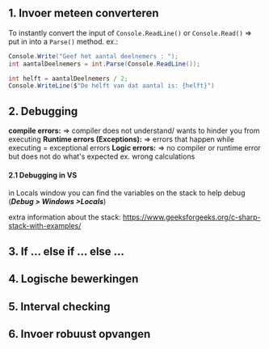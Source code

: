 ## 1. Invoer meteen converteren
To instantly convert the input of `Console.ReadLine()` or `Console.Read()` 
=> put in into a `Parse()` method.
ex.:
```csharp
Console.Write("Geef het aantal deelnemers : "); 
int aantalDeelnemers = int.Parse(Console.ReadLine()); 

int helft = aantalDeelnemers / 2; 
Console.WriteLine($"De helft van dat aantal is: {helft}")
```

## 2. Debugging
**compile errors:**
=> compiler does not understand/ wants to hinder you from executing 
**Runtime errors (Exceptions):**
=> errors that happen while executing  = exceptional errors
**Logic errors:** 
=> no compiler or runtime error but does not do what's expected
ex. wrong calculations
#### 2.1 Debugging in VS
in Locals window you can find the variables on the stack to help debug (_**Debug > Windows >Locals**_)

extra information about the stack: 
https://www.geeksforgeeks.org/c-sharp-stack-with-examples/

## 3. If ... else if ... else ...
## 4. Logische bewerkingen
## 5. Interval checking
## 6. Invoer robuust opvangen

```csharp

```